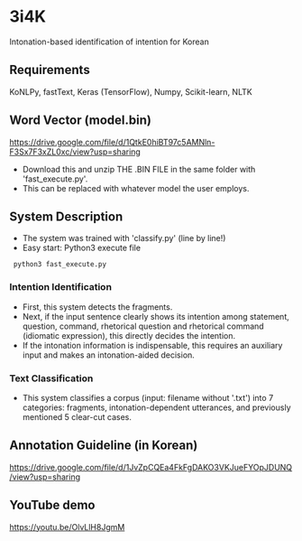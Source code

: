 # 3i4K
Intonation-based identification of intention for Korean

## Requirements
KoNLPy, fastText, Keras (TensorFlow), Numpy, Scikit-learn, NLTK

## Word Vector (model.bin)
https://drive.google.com/file/d/1QtkE0hiBT97c5AMNln-F3Sx7F3xZL0xc/view?usp=sharing
* Download this and unzip THE .BIN FILE in the same folder with 'fast_execute.py'.
* This can be replaced with whatever model the user employs.

## System Description
* The system was trained with 'classify.py' (line by line!)
* Easy start: Python3 execute file
<pre><code> python3 fast_execute.py </code></pre>

### Intention Identification
 - First, this system detects the fragments.
 - Next, if the input sentence clearly shows its intention among statement, question, command, rhetorical question and rhetorical command (idiomatic expression), this directly decides the intention.
 - If the intonation information is indispensable, this requires an auxiliary input and makes an intonation-aided decision.
 
### Text Classification
 - This system classifies a corpus (input: filename without '.txt') into 7 categories: fragments, intonation-dependent utterances, and previously mentioned 5 clear-cut cases.

## Annotation Guideline (in Korean)
https://drive.google.com/file/d/1JvZpCQEa4FkFgDAKO3VKJueFYOpJDUNQ/view?usp=sharing

## YouTube demo
https://youtu.be/OlvLlH8JgmM
